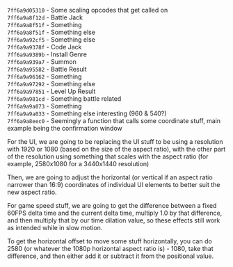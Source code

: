 ``7ff6a9d05310`` - Some scaling opcodes that get called on<br>
``7ff6a9a8f12d`` - Battle Jack<br>
``7ff6a9a8f51f`` - Something<br>
``7ff6a9a8f51f`` - Something else<br>
``7ff6a9a92cf5`` - Something else<br>
``7ff6a9a9378f`` - Code Jack<br>
``7ff6a9a9389b`` - Install Genre<br>
``7ff6a9a939a7`` - Summon<br>
``7ff6a9a95582`` - Battle Result<br>
``7ff6a9a96162`` - Something<br>
``7ff6a9a97292`` - Something else<br>
``7ff6a9a97851`` - Level Up Result<br>
``7ff6a9a981cd`` - Something battle related<br>
``7ff6a9a9a073`` - Something<br>
``7ff6a9a9a033`` - Something else interesting (960 & 540?)<br>
``7ff6a9a8eec0`` - Seemingly a function that calls some coordinate stuff, main example being the confirmation window

For the UI, we are going to be replacing the UI stuff to be using a resolution with 1920 or 1080 (based on the size of the aspect ratio), with the other part of the resolution using something that scales with the aspect ratio (for example, 2580x1080 for a 3440x1440 resolution)

Then, we are going to adjust the horizontal (or vertical if an aspect ratio narrower than 16:9) coordinates of individual UI elements to better suit the new aspect ratio.

For game speed stuff, we are going to get the difference between a fixed 60FPS delta time and the current delta time, multiply 1.0 by that difference, and then multiply that by our time dilation value, so these effects still work as intended while in slow motion.

To get the horizontal offset to move some stuff horizontally, you can do 2580 (or whatever the 1080p horizontal aspect ratio is) - 1080, take that difference, and then either add it or subtract it from the positional value.